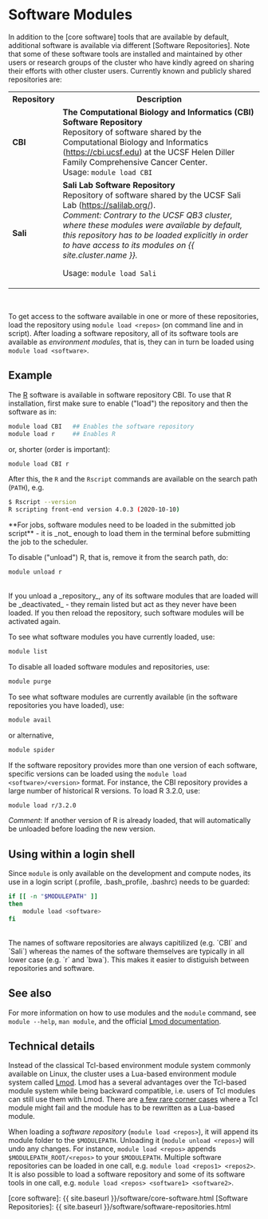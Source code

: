 # Software Modules

In addition to the [core software] tools that are available by default, additional software is available via different [Software Repositories].  Note that some of these software tools are installed and maintained by other users or research groups of the cluster who have kindly agreed on sharing their efforts with other cluster users. Currently known and publicly shared repositories are:

<table>
<tr>
  <th>Repository</th>
  <th>Description</th>
 </tr>
 <tr>
  <td>
  <strong>CBI</strong><br>
  </td>
  <td>
  <strong>The Computational Biology and Informatics (CBI) Software Repository</strong><br>
  Repository of software shared by the Computational Biology and Informatics (<a href="https://cbi.ucsf.edu">https://cbi.ucsf.edu</a>) at the UCSF Helen Diller Family Comprehensive Cancer Center.<br>
  Usage: <code>module load CBI</code>
  </td>
 </tr>
 <tr>
  <td>
  <strong>Sali</strong><br>
  
  </td>
  <td>
  <strong>Sali Lab Software Repository</strong><br>
  Repository of software shared by the UCSF Sali Lab (<a href="https://salilab.org/">https://salilab.org/</a>).<br>
  <em>Comment: Contrary to the UCSF QB3 cluster, where these modules were available by default, this repository has to be loaded explicitly in order to have access to its modules on {{ site.cluster.name }}.</em><br>
  
  Usage: <code>module load Sali</code>
  </td>
 </tr>
</table>
<br>

To get access to the software available in one or more of these repositories, load the repository using `module load <repos>` (on command line and in script).  After loading a software repository, all of its software tools are available as _environment modules_, that is, they can in turn be loaded using `module load <software>`.


## Example

The [R] software is available in software repository CBI.  To use that R installation, first make sure to enable ("load") the repository and then the software as in:
```sh
module load CBI   ## Enables the software repository
module load r     ## Enables R
```
or, shorter (order is important):
```sh
module load CBI r
```

After this, the `R` and the `Rscript` commands are available on the search path (`PATH`), e.g.
```sh
$ Rscript --version
R scripting front-end version 4.0.3 (2020-10-10)
```

<div class="alert alert-warning" role="alert" markdown="1">
**For jobs, software modules need to be loaded in the submitted job script** - it is _not_ enough to load them in the terminal before submitting the job to the scheduler.
</div>

To disable ("unload") R, that is, remove it from the search path, do:
```sh
module unload r
```

<br>
<div class="alert alert-warning" role="alert" markdown="1">
If you unload a _repository_, any of its software modules that are loaded will be _deactivated_ - they remain listed but act as they never have been loaded.  If you then reload the repository, such software modules will be activated again.
</div>

To see what software modules you have currently loaded, use:
```sh
module list
```
To disable all loaded software modules and repositories, use:
```sh
module purge
```

To see what software modules are currently available (in the software repositories you have loaded), use:
```sh
module avail
```
or alternative,
```sh
module spider
```

If the software repository provides more than one version of each software, specific versions can be loaded using the `module load <software>/<version>` format.  For instance, the CBI repository provides a large number of historical R versions.  To load R 3.2.0, use:
```sh
module load r/3.2.0
```
_Comment_: If another version of R is already loaded, that will automatically be unloaded before loading the new version.


## Using within a login shell

Since `module` is only available on the development and compute nodes,
its use in a login script (.profile, .bash_profile, .bashrc) needs
to be guarded:
```sh
if [[ -n "$MODULEPATH" ]]
then
    module load <software>
fi
```


<br>
<div class="alert alert-info" role="alert" markdown="1">
The names of software repositories are always capitilized (e.g. `CBI` and `Sali`) whereas the names of the software themselves are typically in all lower case (e.g. `r` and `bwa`).  This makes it easier to distiguish between repositories and software.
</div>


## See also

For more information on how to use modules and the `module` command, see `module --help`, `man module`, and the official [Lmod documentation].


## Technical details

Instead of the classical Tcl-based environment module system commonly available on Linux, the cluster uses a Lua-based environment module system called [Lmod].  Lmod has a several advantages over the Tcl-based module system while being backward compatible, i.e. users of Tcl modules can still use them with Lmod.  There are [a few rare corner cases](http://lmod.readthedocs.io/en/latest/095_tcl2lua.html) where a Tcl module might fail and the module has to be rewritten as a Lua-based module.

When loading a _software repository_ (`module load <repos>`), it will append its module folder to the `$MODULEPATH`.  Unloading it (`module unload <repos>`) will undo any changes.  For instance, `module load <repos>` appends `$MODULEPATH_ROOT/<repos>` to your `$MODULEPATH`.  Multiple software repositories can be loaded in one call, e.g. `module load <repos1> <repos2>`.  It is also possible to load a software repository and some of its software tools in one call, e.g. `module load <repos> <software1> <software2>`.


[R]: https://www.r-project.org
[Lmod]: https://github.com/TACC/Lmod
[Lmod documentation]: https://lmod.readthedocs.io/en/latest/
[core software]: {{ site.baseurl }}/software/core-software.html
[Software Repositories]: {{ site.baseurl }}/software/software-repositories.html
